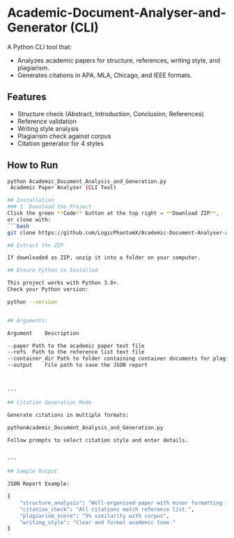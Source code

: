 # Academic-Document-Analyser-and-Generator (CLI)

A Python CLI tool that:
- Analyzes academic papers for structure, references, writing style, and plagiarism.
- Generates citations in APA, MLA, Chicago, and IEEE formats.

## Features
- Structure check (Abstract, Introduction, Conclusion, References)
- Reference validation
- Writing style analysis
- Plagiarism check against corpus
- Citation generator for 4 styles

## How to Run
```bash
python Academic_Document_Analysis_and_Generation.py
 Academic Paper Analyzer (CLI Tool)

## Installation
### 1. Download the Project
Click the green **Code** button at the top right → **Download ZIP**,  
or clone with:
```bash
git clone https://github.com/LogicPhantomX/Academic-Document-Analyser-and-Generation.git

## Extract the ZIP

If downloaded as ZIP, unzip it into a folder on your computer.

## Ensure Python is Installed

This project works with Python 3.8+.
Check your Python version:

python --version


## Arguments:

Argument	Description

--paper	Path to the academic paper text file
--refs	Path to the reference list text file
--container_dir	Path to folder containing container documents for plagiarism detection
--output	File path to save the JSON report



---

## Citation Generation Mode

Generate citations in multiple formats:

pythonAcademic_Document_Analysis_and_Generation.py

Follow prompts to select citation style and enter details.


---

## Sample Output

JSON Report Example:

{
    "structure_analysis": "Well-organized paper with minor formatting issues.",
    "citation_check": "All citations match reference list.",
    "plagiarism_score": "5% similarity with corpus",
    "writing_style": "Clear and formal academic tone."
}

